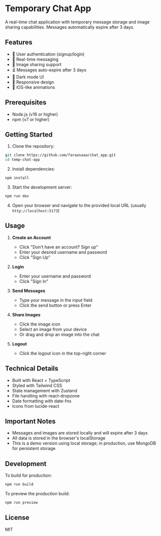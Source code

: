 # Temporary Chat App

A real-time chat application with temporary message storage and image sharing capabilities. Messages automatically expire after 3 days.

## Features

- 🔐 User authentication (signup/login)
- 💬 Real-time messaging
- 📸 Image sharing support
- ⏳ Messages auto-expire after 3 days
- 🌙 Dark mode UI
- 📱 Responsive design
- 🎨 iOS-like animations

## Prerequisites

- Node.js (v16 or higher)
- npm (v7 or higher)

## Getting Started

1. Clone the repository:
```bash
git clone https://github.com/faraasaaa/chat_app.git
cd temp-chat-app
```

2. Install dependencies:
```bash
npm install
```

3. Start the development server:
```bash
npm run dev
```

4. Open your browser and navigate to the provided local URL (usually `http://localhost:5173`)

## Usage

1. **Create an Account**
   - Click "Don't have an account? Sign up"
   - Enter your desired username and password
   - Click "Sign Up"

2. **Login**
   - Enter your username and password
   - Click "Sign In"

3. **Send Messages**
   - Type your message in the input field
   - Click the send button or press Enter

4. **Share Images**
   - Click the image icon
   - Select an image from your device
   - Or drag and drop an image into the chat

5. **Logout**
   - Click the logout icon in the top-right corner

## Technical Details

- Built with React + TypeScript
- Styled with Tailwind CSS
- State management with Zustand
- File handling with react-dropzone
- Date formatting with date-fns
- Icons from lucide-react

## Important Notes

- Messages and images are stored locally and will expire after 3 days
- All data is stored in the browser's localStorage
- This is a demo version using local storage; in production, use MongoDB for persistent storage

## Development

To build for production:
```bash
npm run build
```

To preview the production build:
```bash
npm run preview
```

## License

MIT
